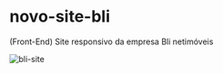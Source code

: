 # novo-site-bli
(Front-End) Site responsivo da empresa Bli netimóveis

![bli-site](https://user-images.githubusercontent.com/32497719/63314418-f118b500-c2dd-11e9-9c60-930c11a09e1c.png)
